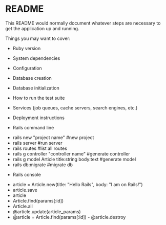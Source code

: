 # README

This README would normally document whatever steps are necessary to get the
application up and running.

Things you may want to cover:

* Ruby version

* System dependencies

* Configuration

* Database creation

* Database initialization

* How to run the test suite

* Services (job queues, cache servers, search engines, etc.)

* Deployment instructions

* Rails command line
 - rails new "project name"                       #new project
 - rails server                                   #run server
 - rails routes                                   #list all routes
 - rails g controller "controller name"           #generate controller
 - rails g model Article title:string body:text   #generate model
 - rails db:migrate                               #migrate db


 * Rails console
 - article = Article.new(title: "Hello Rails", body: "I am on Rails!")
 - article.save
 - article
 - Article.find(params[:id])
 - Article.all
 - @article.update(article_params)
 - @article = Article.find(params[:id]) - @article.destroy
